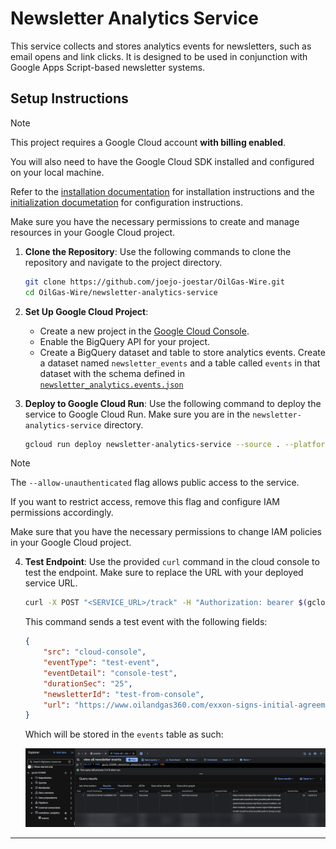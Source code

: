 # Newsletter Analytics Service

This service collects and stores analytics events for newsletters, such as email opens and link clicks. It is designed to be used in conjunction with Google Apps Script-based newsletter systems.

## Setup Instructions

> [!NOTE]
> This project requires a Google Cloud account **with billing enabled**.
>
> You will also need to have the Google Cloud SDK installed and configured on your local machine.
>
> Refer to the [installation documentation](https://cloud.google.com/sdk/docs/install) for installation instructions and the [initialization documetation](https://cloud.google.com/sdk/docs/initializing) for configuration instructions.
>
> Make sure you have the necessary permissions to create and manage resources in your Google Cloud project.

1. **Clone the Repository**:
    Use the following commands to clone the repository and navigate to the project directory.

    ```bash
    git clone https://github.com/joejo-joestar/OilGas-Wire.git
    cd OilGas-Wire/newsletter-analytics-service
    ```

2. **Set Up Google Cloud Project**:
    - Create a new project in the [Google Cloud Console](https://console.cloud.google.com/).
    - Enable the BigQuery API for your project.
    - Create a BigQuery dataset and table to store analytics events. Create a dataset named `newsletter_events` and a table called `events` in that dataset with the schema defined in [`newsletter_analytics.events.json`](newsletter_analytics.events.json)

3. **Deploy to Google Cloud Run**:
    Use the following command to deploy the service to Google Cloud Run. Make sure you are in the `newsletter-analytics-service` directory.

    ```bash
    gcloud run deploy newsletter-analytics-service --source . --platform managed --region us-central1 --allow-unauthenticated
    ```

> [!NOTE]
> The `--allow-unauthenticated` flag allows public access to the service.
>
> If you want to restrict access, remove this flag and configure IAM permissions accordingly.
>
> Make sure that you have the necessary permissions to change IAM policies in your Google Cloud project.

4. **Test Endpoint**:
    Use the provided `curl` command in the cloud console to test the endpoint. Make sure to replace the URL with your deployed service URL.

    ```bash
    curl -X POST "<SERVICE_URL>/track" -H "Authorization: bearer $(gcloud auth print-identity-token)" -H "Content-Type: application/json" -d '{  "src":"cloud-console", "eventType": "test-event", "eventDetail": "console-test", "durationSec": "25", "newsletterId": "test-from-console", "url": "https://www.oilandgas360.com/exxon-signs-initial-agreement-with-rosneft-to-chart-possible-path-to-recoup-russian-losses-sources-say/#utm_source=rss&utm_medium=rss&utm_campaign=exxon-signs-initial-agreement-with-rosneft-to-chart-possible-path-to-recoup-russian-losses-sources-say" }''
    ```

    This command sends a test event with the following fields:

    ```json
    {
        "src": "cloud-console",
        "eventType": "test-event",
        "eventDetail": "console-test",
        "durationSec": "25",
        "newsletterId": "test-from-console",
        "url": "https://www.oilandgas360.com/exxon-signs-initial-agreement-with-rosneft-to-chart-possible-path-to-recoup-russian-losses-sources-say/#utm_source=rss&utm_medium=rss&utm_campaign=exxon-signs-initial-agreement-with-rosneft-to-chart-possible-path-to-recoup-russian-losses-sources-say"
    }
    ```

    Which will be stored in the `events` table as such:

    <p align="center">
    <img src="../assets/bigquery sample.png" alt="BigQuery Record" title="BigQuery Record" width="600" >
    </p>

---

